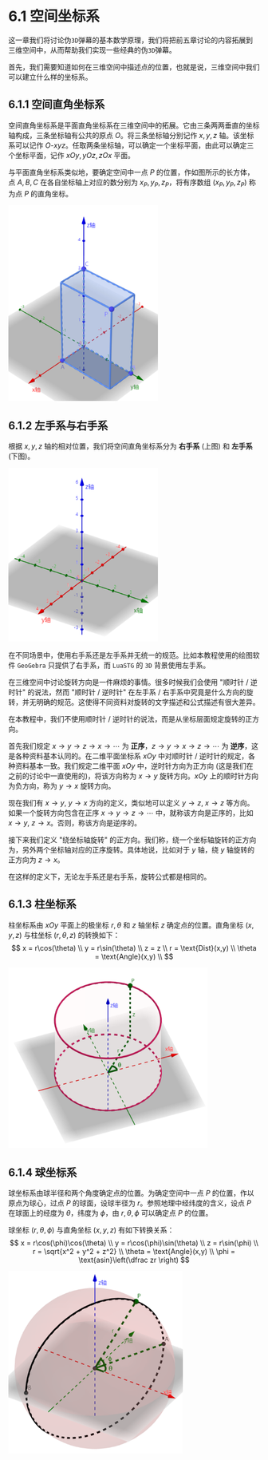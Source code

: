 # 6.1 空间坐标系

这一章我们将讨论伪`3D`弹幕的基本数学原理，我们将把前五章讨论的内容拓展到三维空间中，从而帮助我们实现一些经典的伪`3D`弹幕。

首先，我们需要知道如何在三维空间中描述点的位置，也就是说，三维空间中我们可以建立什么样的坐标系。

## 6.1.1 空间直角坐标系

空间直角坐标系是平面直角坐标系在三维空间中的拓展。它由三条两两垂直的坐标轴构成，三条坐标轴有公共的原点 $O$。将三条坐标轴分别记作 $x,y,z$ 轴。该坐标系可以记作 $O$-$xyz$。任取两条坐标轴，可以确定一个坐标平面，由此可以确定三个坐标平面，记作 $xOy,yOz,zOx$ 平面。

与平面直角坐标系类似地，要确定空间中一点 $P$ 的位置，作如图所示的长方体，点 $A,B,C$ 在各自坐标轴上对应的数分别为 $x_P,y_P,z_P$，将有序数组 $(x_P,y_P,z_P)$ 称为点 $P$ 的直角坐标。

<img src="assert/image-1.png" width="300px" />

## 6.1.2 左手系与右手系

根据 $x,y,z$ 轴的相对位置，我们将空间直角坐标系分为 **右手系** (上图) 和 **左手系** (下图)。

<img src="assert/image-2.png" width="300px" />

在不同场景中，使用右手系还是左手系并无统一的规范。比如本教程使用的绘图软件 `GeoGebra` 只提供了右手系，而 `LuaSTG` 的 `3D` 背景使用左手系。

在三维空间中讨论旋转方向是一件麻烦的事情。很多时候我们会使用 "顺时针 / 逆时针" 的说法，然而 "顺时针 / 逆时针" 在左手系 / 右手系中究竟是什么方向的旋转，并无明确的规范。这使得不同资料对旋转的文字描述和公式描述有很大差异。

在本教程中，我们不使用顺时针 / 逆时针的说法，而是从坐标层面规定旋转的正方向。

首先我们规定 $x \rightarrow y \rightarrow z \rightarrow x \rightarrow\cdots$ 为 **正序**，$z \rightarrow y \rightarrow x \rightarrow z \rightarrow\cdots$ 为 **逆序**，这是各种资料基本认同的。在二维平面坐标系 $xOy$ 中对顺时针 / 逆时针的规定，各种资料基本一致。我们规定二维平面 $xOy$ 中，逆时针方向为正方向 (这是我们在之前的讨论中一直使用的)，将该方向称为 $x \rightarrow y$ 旋转方向。$xOy$ 上的顺时针方向为负方向，称为 $y \rightarrow x$ 旋转方向。

现在我们有 $x\rightarrow y,\ y\rightarrow x$ 方向的定义，类似地可以定义 $y\rightarrow z,\ x\rightarrow z$ 等方向。如果一个旋转方向包含在正序 $x \rightarrow y \rightarrow z \rightarrow\cdots$ 中，就称该方向是正序的，比如 $x\rightarrow y,\ z\rightarrow x$。否则，称该方向是逆序的。

接下来我们定义 "绕坐标轴旋转" 的正方向。我们称，绕一个坐标轴旋转的正方向为，另外两个坐标轴对应的正序旋转。具体地说，比如对于 $y$ 轴，绕 $y$ 轴旋转的正方向为 $z\rightarrow x$。

在这样的定义下，无论左手系还是右手系，旋转公式都是相同的。

## 6.1.3 柱坐标系

柱坐标系由 $xOy$ 平面上的极坐标 $r,\theta$ 和 $z$ 轴坐标 $z$ 确定点的位置。直角坐标 $(x,y,z)$ 与柱坐标 $(r,\theta,z)$ 的转换如下：
$$
x = r\cos(\theta) \\
y = r\sin(\theta) \\
z = z \\
r = \text{Dist}(x,y) \\
\theta = \text{Angle}(x,y) \\
$$

<img src="assert/image-3.png" width="400px" />


## 6.1.4 球坐标系

球坐标系由球半径和两个角度确定点的位置。为确定空间中一点 $P$ 的位置，作以原点为球心，过点 $P$ 的球面，设球半径为 $r$。参照地理中经纬度的含义，设点 $P$ 在球面上的经度为 $\theta$，纬度为 $\phi$，由 $r,\theta,\phi$ 可以确定点 $P$ 的位置。

球坐标 $(r,\theta,\phi)$ 与直角坐标 $(x,y,z)$ 有如下转换关系：
$$
x = r\cos(\phi)\cos(\theta) \\
y = r\cos(\phi)\sin(\theta) \\
z = r\sin(\phi) \\
r = \sqrt{x^2 + y^2 + z^2} \\
\theta = \text{Angle}(x,y) \\
\phi = \text{asin}\left(\dfrac zr \right)
$$

<img src="assert/image-4.png" width="350px" />
